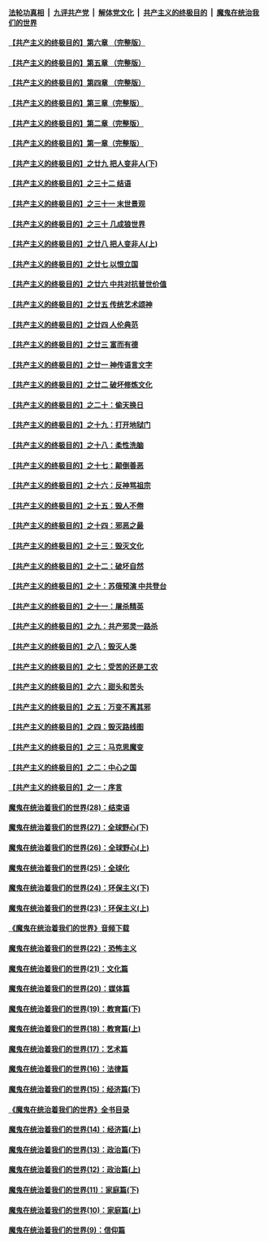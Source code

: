 ####  [法轮功真相](../../../../basic/blob/master/README.md?t=04111501) &nbsp;|&nbsp; [九评共产党](../../../../9ping.md/blob/master/README.md?t=04111501) &nbsp;|&nbsp; [解体党文化](../../../../jtdwh.md/blob/master/README.md?t=04111501)  &nbsp;|&nbsp; [共产主义的终极目的](../../../../gczydzjmd.md/blob/master/README.md?t=04111501) &nbsp;|&nbsp; [魔鬼在统治我们的世界](../../../../mgztzwmdsj.md/blob/master/README.md?t=04111501) 

#### [【共产主义的终极目的】第六章 （完整版）](../pages/nsc422/n11428913.md?t=04111501) 

#### [【共产主义的终极目的】第五章 （完整版）](../pages/nsc422/n11428912.md?t=04111501) 

#### [【共产主义的终极目的】第四章 （完整版）](../pages/nsc422/n11428907.md?t=04111501) 

#### [【共产主义的终极目的】第三章（完整版）](../pages/nsc422/n11428848.md?t=04111501) 

#### [【共产主义的终极目的】第二章（完整版）](../pages/nsc422/n11428831.md?t=04111501) 

#### [【共产主义的终极目的】第一章（完整版）](../pages/nsc422/n11417651.md?t=04111501) 

#### [【共产主义的终极目的】之廿九 把人变非人(下)](../pages/nsc422/n11344140.md?t=04111501) 

#### [【共产主义的终极目的】之三十二 结语](../pages/nsc422/n11360535.md?t=04111501) 

#### [【共产主义的终极目的】之三十一 末世景观](../pages/nsc422/n11351129.md?t=04111501) 

#### [【共产主义的终极目的】之三十 几成狼世界](../pages/nsc422/n11348280.md?t=04111501) 

#### [【共产主义的终极目的】之廿八 把人变非人(上)](../pages/nsc422/n11340492.md?t=04111501) 

#### [【共产主义的终极目的】之廿七 以恨立国](../pages/nsc422/n11336944.md?t=04111501) 

#### [【共产主义的终极目的】之廿六 中共对抗普世价值](../pages/nsc422/n11324785.md?t=04111501) 

#### [【共产主义的终极目的】之廿五 传统艺术颂神](../pages/nsc422/n11296396.md?t=04111501) 

#### [【共产主义的终极目的】之廿四 人伦典范](../pages/nsc422/n11296397.md?t=04111501) 

#### [【共产主义的终极目的】之廿三 富而有德](../pages/nsc422/n11283598.md?t=04111501) 

#### [【共产主义的终极目的】之廿一 神传语言文字](../pages/nsc422/n11263265.md?t=04111501) 

#### [【共产主义的终极目的】之廿二 破坏修炼文化](../pages/nsc422/n11245728.md?t=04111501) 

#### [【共产主义的终极目的】之二十：偷天换日](../pages/nsc422/n11238846.md?t=04111501) 

#### [【共产主义的终极目的】之十九：打开地狱门](../pages/nsc422/n11206376.md?t=04111501) 

#### [【共产主义的终极目的】之十八：柔性洗脑](../pages/nsc422/n11199994.md?t=04111501) 

#### [【共产主义的终极目的】之十七：颠倒善恶](../pages/nsc422/n11179782.md?t=04111501) 

#### [【共产主义的终极目的】之十六：反神骂祖宗](../pages/nsc422/n11166798.md?t=04111501) 

#### [【共产主义的终极目的】之十五：毁人不倦](../pages/nsc422/n11166792.md?t=04111501) 

#### [【共产主义的终极目的】之十四：邪恶之最](../pages/nsc422/n11150249.md?t=04111501) 

#### [【共产主义的终极目的】之十三：毁灭文化](../pages/nsc422/n11135227.md?t=04111501) 

#### [【共产主义的终极目的】之十二：破坏自然](../pages/nsc422/n11135214.md?t=04111501) 

#### [【共产主义的终极目的】之十：苏俄预演 中共登台](../pages/nsc422/n11118424.md?t=04111501) 

#### [【共产主义的终极目的】之十一：屠杀精英](../pages/nsc422/n11118442.md?t=04111501) 

#### [【共产主义的终极目的】之九：共产邪灵一路杀](../pages/nsc422/n11114139.md?t=04111501) 

#### [【共产主义的终极目的】之八：毁灭人类](../pages/nsc422/n11108503.md?t=04111501) 

#### [【共产主义的终极目的】之七：受苦的还是工农](../pages/nsc422/n11101809.md?t=04111501) 

#### [【共产主义的终极目的】之六：甜头和苦头](../pages/nsc422/n11096971.md?t=04111501) 

#### [【共产主义的终极目的】之五：万变不离其邪](../pages/nsc422/n11091285.md?t=04111501) 

#### [【共产主义的终极目的】之四：毁灭路线图](../pages/nsc422/n11086284.md?t=04111501) 

#### [【共产主义的终极目的】之三：马克思魔变](../pages/nsc422/n11061941.md?t=04111501) 

#### [【共产主义的终极目的】之二：中心之国](../pages/nsc422/n11047728.md?t=04111501) 

#### [【共产主义的终极目的】之一：序言](../pages/nsc422/n11086077.md?t=04111501) 

#### [魔鬼在统治着我们的世界(28)：结束语](../pages/nsc422/n10936246.md?t=04111501) 

#### [魔鬼在统治着我们的世界(27)：全球野心(下)](../pages/nsc422/n10928319.md?t=04111501) 

#### [魔鬼在统治着我们的世界(26)：全球野心(上)](../pages/nsc422/n10900318.md?t=04111501) 

#### [魔鬼在统治着我们的世界(25)：全球化](../pages/nsc422/n10788205.md?t=04111501) 

#### [魔鬼在统治着我们的世界(24)：环保主义(下)](../pages/nsc422/n10695307.md?t=04111501) 

#### [魔鬼在统治着我们的世界(23)：环保主义(上)](../pages/nsc422/n10688613.md?t=04111501) 

#### [《魔鬼在统治着我们的世界》音频下载](../pages/nsc422/n10635553.md?t=04111501) 

#### [魔鬼在统治着我们的世界(22)：恐怖主义](../pages/nsc422/n10614727.md?t=04111501) 

#### [魔鬼在统治着我们的世界(21)：文化篇](../pages/nsc422/n10597706.md?t=04111501) 

#### [魔鬼在统治着我们的世界(20)：媒体篇](../pages/nsc422/n10586579.md?t=04111501) 

#### [魔鬼在统治着我们的世界(19)：教育篇(下)](../pages/nsc422/n10564808.md?t=04111501) 

#### [魔鬼在统治着我们的世界(18)：教育篇(上)](../pages/nsc422/n10526970.md?t=04111501) 

#### [魔鬼在统治着我们的世界(17)：艺术篇](../pages/nsc422/n10499093.md?t=04111501) 

#### [魔鬼在统治着我们的世界(16)：法律篇](../pages/nsc422/n10485969.md?t=04111501) 

#### [魔鬼在统治着我们的世界(15)：经济篇(下)](../pages/nsc422/n10469975.md?t=04111501) 

#### [《魔鬼在统治着我们的世界》全书目录](../pages/nsc422/n10464261.md?t=04111501) 

#### [魔鬼在统治着我们的世界(14)：经济篇(上)](../pages/nsc422/n10457370.md?t=04111501) 

#### [魔鬼在统治着我们的世界(13)：政治篇(下)](../pages/nsc422/n10448270.md?t=04111501) 

#### [魔鬼在统治着我们的世界(12)：政治篇(上)](../pages/nsc422/n10444576.md?t=04111501) 

#### [魔鬼在统治着我们的世界(11)：家庭篇(下)](../pages/nsc422/n10440961.md?t=04111501) 

#### [魔鬼在统治着我们的世界(10)：家庭篇(上)](../pages/nsc422/n10435448.md?t=04111501) 

#### [魔鬼在统治着我们的世界(9)：信仰篇](../pages/nsc422/n10432159.md?t=04111501) 

